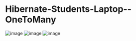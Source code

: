 # Hibernate-Students-Laptop--OneToMany
![image](https://user-images.githubusercontent.com/107072477/228480260-f8450390-1143-43e6-8c75-1e24e3cd3c18.png)
![image](https://user-images.githubusercontent.com/107072477/228480292-ac023909-b9f7-4f53-b815-72802887864c.png)
![image](https://user-images.githubusercontent.com/107072477/228480324-82a5ae7d-2895-435a-a875-e5493d741eae.png)
